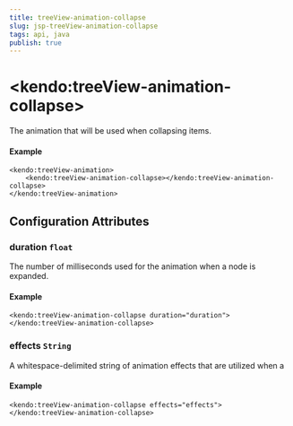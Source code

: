 ```yaml
---
title: treeView-animation-collapse
slug: jsp-treeView-animation-collapse
tags: api, java
publish: true
---
```


# \<kendo:treeView-animation-collapse\>

The animation that will be used when collapsing items.

#### Example
    <kendo:treeView-animation>
        <kendo:treeView-animation-collapse></kendo:treeView-animation-collapse>
    </kendo:treeView-animation>

## Configuration Attributes

### duration `float`

The number of milliseconds used for the animation when a node is expanded.

#### Example
    <kendo:treeView-animation-collapse duration="duration">
    </kendo:treeView-animation-collapse>

### effects `String`

A whitespace-delimited string of animation effects that are utilized when a

#### Example
    <kendo:treeView-animation-collapse effects="effects">
    </kendo:treeView-animation-collapse>

